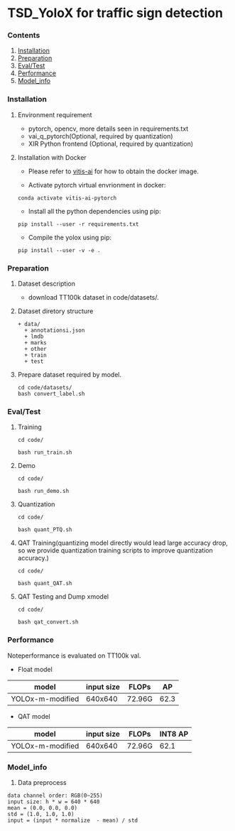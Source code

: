 # TSD_YoloX for traffic sign detection
### Contents
1. [Installation](#installation)
2. [Preparation](#preparation)
3. [Eval/Test](#eval/test)
4. [Performance](#performance)
5. [Model_info](#model_info)

### Installation
1. Environment requirement
    - pytorch, opencv, more details seen in requirements.txt
    - vai_q_pytorch(Optional, required by quantization)
    - XIR Python frontend (Optional, required by quantization)

2. Installation with Docker

   - Please refer to [vitis-ai](https://github.com/Xilinx/Vitis-AI/tree/master/) for how to obtain the docker image.

   - Activate pytorch virtual envrionment in docker:
   ```shell
   conda activate vitis-ai-pytorch
   ```
   - Install all the python dependencies using pip:
   ```shell
   pip install --user -r requirements.txt
   ```
   - Compile the yolox using pip:
   ```shell
   pip install --user -v -e .
   ```

### Preparation

1. Dataset description
   - download TT100k dataset in code/datasets/.

2. Dataset diretory structure
   ```
   + data/
     + annotationsi.json
     + lmdb
     + marks
     + other
     + train
     + test
   ```
3. Prepare dataset required by model.
   ```
   cd code/datasets/ 
   bash convert_label.sh
   ```

### Eval/Test

1. Training 

    ```shell
    cd code/

    bash run_train.sh 
    ```
2. Demo
    ```shell
    cd code/

    bash run_demo.sh
    ```
3. Quantization
    ```shell
    cd code/

    bash quant_PTQ.sh
    ```
4. QAT Training(quantizing model directly would lead large accuracy drop, so we provide quantization training scripts to improve quantization accuracy.)
   ```shell
   cd code/

   bash quant_QAT.sh 
   ```    
6. QAT Testing and Dump xmodel
   ```shell
   cd code/

   bash qat_convert.sh 
   ```    

### Performance
Noteperformance is evaluated on TT100k val.
- Float model

| model | input size | FLOPs | AP|
|-------|------------|--------------|-----------|
| YOLOx-m-modified| 640x640 | 72.96G | 62.3 |

- QAT model

| model | input size | FLOPs | INT8 AP|
|-------|------------|--------------|-----------|
| YOLOx-m-modified| 640x640 | 72.96G | 62.1 |

### Model_info

1. Data preprocess
  ```
  data channel order: RGB(0~255)                  
  input size: h * w = 640 * 640
  mean = (0.0, 0.0, 0.0)
  std = (1.0, 1.0, 1.0)
  input = (input * normalize  - mean) / std
  ```
